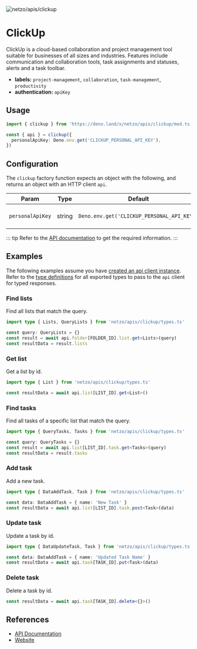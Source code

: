 <img src="https://raw.githubusercontent.com/netzo/netzo/main/assets/apis/clickup.svg" alt="netzo/apis/clickup" class="mb-5 w-75px">

# ClickUp

ClickUp is a cloud-based collaboration and project management tool suitable for businesses of all sizes and industries. Features include communication and collaboration tools, task assignments and statuses, alerts and a task toolbar.

- **labels:** `project-management`, `collaboration`, `task-management`, `productivity`
- **authentication:** `apiKey`

## Usage

```ts
import { clickup } from 'https://deno.land/x/netzo/apis/clickup/mod.ts'

const { api } = clickup({
  personalApiKey: Deno.env.get('CLICKUP_PERSONAL_API_KEY'),
})
```

## Configuration

The `clickup` factory function expects an object with the following, and returns an object with an HTTP client `api`.

| Param            | Type   | Default                                    | Description                           |
|------------------|--------|--------------------------------------------|---------------------------------------|
| `personalApiKey` | string | `Deno.env.get('CLICKUP_PERSONAL_API_KEY')` | the api key to use for authentication |

::: tip Refer to the [API documentation](https://clickup.com/api/) to get the required information.
:::

## Examples

The following examples assume you have [created an api client instance](#usage). Refer to the [type definitions](https://deno.land/x/netzo/apis/clickup/types.ts) for all exported types to pass to the `api` client for typed responses.

### Find lists

Find all lists that match the query.

```ts
import type { Lists, QueryLists } from 'netzo/apis/clickup/types.ts'

const query: QueryLists = {}
const result = await api.folder[FOLDER_ID].list.get<Lists>(query)
const resultData = result.lists
```

### Get list

Get a list by id.

```ts
import type { List } from 'netzo/apis/clickup/types.ts'

const resultData = await api.list[LIST_ID].get<List>()
```

### Find tasks

Find all tasks of a specific list that match the query.

```ts
import type { QueryTasks, Tasks } from 'netzo/apis/clickup/types.ts'

const query: QueryTasks = {}
const result = await api.list[LIST_ID].task.get<Tasks>(query)
const resultData = result.tasks
```

### Add task

Add a new task.

```ts
import type { DataAddTask, Task } from 'netzo/apis/clickup/types.ts'

const data: DataAddTask = { name: 'New Task' }
const resultData = await api.list[LIST_ID].task.post<Task>(data)
```

### Update task

Update a task by id.

```ts
import type { DataUpdateTask, Task } from 'netzo/apis/clickup/types.ts'

const data: DataAddTask = { name: 'Updated Task Name' }
const resultData = await api.task[TASK_ID].put<Task>(data)
```

### Delete task

Delete a task by id.

```ts
const resultData = await api.task[TASK_ID].delete<{}>()
```

## References

- [API Documentation](https://clickup.com/api)
- [Website](https://clickup.com)

